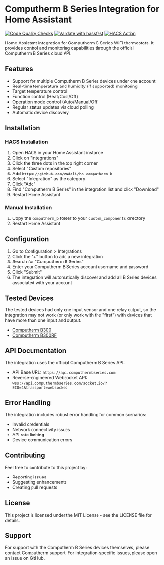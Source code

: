 # Computherm B Series Integration for Home Assistant
[![Code Quality Checks](https://github.com/zadoli/ha-computherm-b/actions/workflows/checks.yaml/badge.svg)](https://github.com/zadoli/ha-computherm-b/actions/workflows/checks.yaml)
[![Validate with hassfest](https://github.com/zadoli/ha-computherm-b/actions/workflows/hassfest.yaml/badge.svg)](https://github.com/zadoli/ha-computherm-b/actions/workflows/hassfest.yaml)
[![HACS Action](https://github.com/zadoli/ha-computherm-b/actions/workflows/hacs.yaml/badge.svg)](https://github.com/zadoli/ha-computherm-b/actions/workflows/hacs.yaml)

Home Assistant integration for Computherm B Series WiFi thermostats. It provides control and monitoring capabilities through the official Computherm B Series cloud API.

## Features

- Support for multiple Computherm B Series devices under one account
- Real-time temperature and humidity (if supported) monitoring
- Target temperature control
- Function control (Heat/Cool/Off)
- Operation mode control (Auto/Manual/Off)
- Regular status updates via cloud polling
- Automatic device discovery

## Installation

### HACS Installation

1. Open HACS in your Home Assistant instance
2. Click on "Integrations"
3. Click the three dots in the top right corner
4. Select "Custom repositories"
5. Add `https://github.com/zadoli/ha-computherm-b`
6. Select "Integration" as the category
7. Click "Add"
8. Find "Computherm B Series" in the integration list and click "Download"
9. Restart Home Assistant

### Manual Installation

1. Copy the `computherm_b` folder to your `custom_components` directory
2. Restart Home Assistant

## Configuration

1. Go to Configuration > Integrations
2. Click the "+" button to add a new integration
3. Search for "Computherm B Series"
4. Enter your Computherm B Series account username and password
5. Click "Submit"
6. The integration will automatically discover and add all B Series devices associated with your account

[//]: # (## Supported Devices)

[//]: # ()
[//]: # (All Computherm B Series WiFi thermostats that can be controlled through the Computherm B Series mobile app are supported, including:)

[//]: # (- B Series WiFi Thermostats)

[//]: # (- Any future B Series compatible devices)

## Tested Devices
The tested devices had only one input sensor and one relay output, so the integration may not work (or only work with the "first") with devices that have more than one input and output.
- [Computherm B300](https://computherm.info/en/wi-fi_thermostats/computherm_b300)
- [Computherm B300RF](https://computherm.info/en/wi-fi_thermostats/computherm_b300rf)

## API Documentation

The integration uses the official Computherm B Series API:
- API Base URL: `https://api.computhermbseries.com`
- Reverse-engineered Websocket API: `wss://api.computhermbseries.com/socket.io/?EIO=4&transport=websocket`

## Error Handling

The integration includes robust error handling for common scenarios:
- Invalid credentials
- Network connectivity issues
- API rate limiting
- Device communication errors

## Contributing

Feel free to contribute to this project by:
- Reporting issues
- Suggesting enhancements
- Creating pull requests

## License

This project is licensed under the MIT License - see the LICENSE file for details.

## Support

For support with the Computherm B Series devices themselves, please contact Computherm support.
For integration-specific issues, please open an issue on GitHub.
